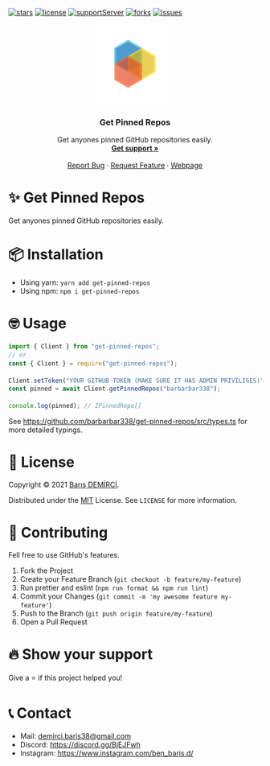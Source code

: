 [![stars](https://img.shields.io/github/stars/barbarbar338/get-pinned-repos?color=yellow&logo=github&style=for-the-badge)](https://github.com/barbarbar338/get-pinned-repos)
[![license](https://img.shields.io/github/license/barbarbar338/get-pinned-repos?logo=github&style=for-the-badge)](https://github.com/barbarbar338/get-pinned-repos)
[![supportServer](https://img.shields.io/discord/711995199945179187?color=7289DA&label=Support&logo=discord&style=for-the-badge)](https://discord.gg/BjEJFwh)
[![forks](https://img.shields.io/github/forks/barbarbar338/get-pinned-repos?color=green&logo=github&style=for-the-badge)](https://github.com/barbarbar338/get-pinned-repos)
[![issues](https://img.shields.io/github/issues/barbarbar338/get-pinned-repos?color=red&logo=github&style=for-the-badge)](https://github.com/barbarbar338/get-pinned-repos)

<p align="center">
  <img src="https://raw.githubusercontent.com/barbarbar338/readme-template/main/icon.png" alt="Logo" width="160" height="160" />
  <h3 align="center">Get Pinned Repos</h3>

  <p align="center">
    Get anyones pinned GitHub repositories easily.
    <br />
    <a href="https://discord.gg/BjEJFwh"><strong>Get support »</strong></a>
    <br />
    <br />
    <a href="https://github.com/barbarbar338/get-pinned-repos/issues">Report Bug</a>
    ·
    <a href="https://github.com/barbarbar338/get-pinned-repos/issues">Request Feature</a>
    ·
    <a href="https://barbarbar338.fly.dev">Webpage</a>
  </p>
</p>

# ✨ Get Pinned Repos

Get anyones pinned GitHub repositories easily.

# 📦 Installation

-   Using yarn: `yarn add get-pinned-repos`
-   Using npm: `npm i get-pinned-repos`

# 🤓 Usage

```js
import { Client } from "get-pinned-repos";
// or
const { Client } = require("get-pinned-repos");

Client.setToken("YOUR GITHUB TOKEN (MAKE SURE IT HAS ADMIN PRIVILIGES)");
const pinned = await Client.getPinnedRepos("barbarbar338");

console.log(pinned); // IPinnedRepo[]
```

See https://github.com/barbarbar338/get-pinned-repos/src/types.ts for more detailed typings.

# 📄 License

Copyright © 2021 [Barış DEMİRCİ](https://github.com/barbarbar338).

Distributed under the [MIT](https://mit-license.org/) License. See `LICENSE` for more information.

# 🧦 Contributing

Fell free to use GitHub's features.

1. Fork the Project
2. Create your Feature Branch (`git checkout -b feature/my-feature`)
3. Run prettier and eslint (`npm run format && npm run lint`)
4. Commit your Changes (`git commit -m 'my awesome feature my-feature'`)
5. Push to the Branch (`git push origin feature/my-feature`)
6. Open a Pull Request

# 🔥 Show your support

Give a ⭐️ if this project helped you!

# 📞 Contact

-   Mail: demirci.baris38@gmail.com
-   Discord: https://discord.gg/BjEJFwh
-   Instagram: https://www.instagram.com/ben_baris.d/
